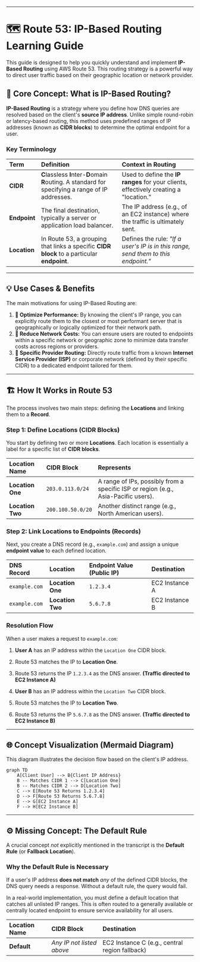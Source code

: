 -----

# 🗺️ Route 53: IP-Based Routing Learning Guide

This guide is designed to help you quickly understand and implement **IP-Based Routing** using AWS Route 53. This routing strategy is a powerful way to direct user traffic based on their geographic location or network provider.

## 🎯 Core Concept: What is IP-Based Routing?

**IP-Based Routing** is a strategy where you define how DNS queries are resolved based on the client's **source IP address**. Unlike simple round-robin or latency-based routing, this method uses predefined ranges of IP addresses (known as **CIDR blocks**) to determine the optimal endpoint for a user.

### Key Terminology

| Term | Definition | Context in Routing |
| :--- | :--- | :--- |
| **CIDR** | **C**lassless **I**nter-**D**omain **R**outing. A standard for specifying a range of IP addresses. | Used to define the **IP ranges** for your clients, effectively creating a "location." |
| **Endpoint** | The final destination, typically a server or application load balancer. | The IP address (e.g., of an EC2 instance) where the traffic is ultimately sent. |
| **Location** | In Route 53, a grouping that links a specific **CIDR block** to a particular **endpoint**. | Defines the rule: *"If a user's IP is in this range, send them to this endpoint."* |

-----

## 💡 Use Cases & Benefits

The main motivations for using IP-Based Routing are:

1.  **🚀 Optimize Performance:** By knowing the client's IP range, you can explicitly route them to the closest or most performant server that is geographically or logically optimized for their network path.
2.  **💸 Reduce Network Costs:** You can ensure users are routed to endpoints within a specific network or geographic zone to minimize data transfer costs across regions or providers.
3.  **🤝 Specific Provider Routing:** Directly route traffic from a known **Internet Service Provider (ISP)** or corporate network (defined by their specific CIDR) to a dedicated endpoint tailored for them.

-----

## 🏗️ How It Works in Route 53

The process involves two main steps: defining the **Locations** and linking them to a **Record**.

### Step 1: Define Locations (CIDR Blocks)

You start by defining two or more **Locations**. Each location is essentially a label for a specific list of **CIDR blocks**.

| Location Name | CIDR Block | Represents |
| :--- | :--- | :--- |
| **Location One** | `203.0.113.0/24` | A range of IPs, possibly from a specific ISP or region (e.g., Asia-Pacific users). |
| **Location Two** | `200.100.50.0/20` | Another distinct range (e.g., North American users). |

### Step 2: Link Locations to Endpoints (Records)

Next, you create a DNS record (e.g., `example.com`) and assign a unique **endpoint value** to each defined location.

| DNS Record | Location | Endpoint Value (Public IP) | Destination |
| :--- | :--- | :--- | :--- |
| `example.com` | **Location One** | `1.2.3.4` | EC2 Instance A |
| `example.com` | **Location Two** | `5.6.7.8` | EC2 Instance B |

### Resolution Flow

When a user makes a request to `example.com`:

1.  **User A** has an IP address within the `Location One` CIDR block.

2.  Route 53 matches the IP to **Location One**.

3.  Route 53 returns the IP `1.2.3.4` as the DNS answer. **(Traffic directed to EC2 Instance A)**

4.  **User B** has an IP address within the `Location Two` CIDR block.

5.  Route 53 matches the IP to **Location Two**.

6.  Route 53 returns the IP `5.6.7.8` as the DNS answer. **(Traffic directed to EC2 Instance B)**

-----

## 🌐 Concept Visualization (Mermaid Diagram)

This diagram illustrates the decision flow based on the client's IP address.

```mermaid
graph TD
    A[Client User] --> B{Client IP Address}
    B -- Matches CIDR 1 --> C[Location One]
    B -- Matches CIDR 2 --> D[Location Two]
    C --> E[Route 53 Returns 1.2.3.4]
    D --> F[Route 53 Returns 5.6.7.8]
    E --> G[EC2 Instance A]
    F --> H[EC2 Instance B]
```

-----

## ⚙️ Missing Concept: The Default Rule

A crucial concept *not* explicitly mentioned in the transcript is the **Default Rule** (or **Fallback Location**).

### Why the Default Rule is Necessary

If a user's IP address **does not match** *any* of the defined CIDR blocks, the DNS query needs a response. Without a default rule, the query would fail.

In a real-world implementation, you must define a default location that catches all unlisted IP ranges. This is often routed to a generally available or centrally located endpoint to ensure service availability for all users.

| Location Name | CIDR Block | Destination |
| :--- | :--- | :--- |
| **Default** | *Any IP not listed above* | EC2 Instance C (e.g., central region fallback) |